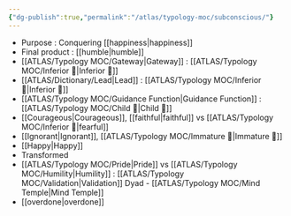 ```yaml
---
{"dg-publish":true,"permalink":"/atlas/typology-moc/subconscious/"}
---
```



- Purpose : Conquering [[happiness\|happiness]]
- Final product : [[humble\|humble]]
- [[ATLAS/Typology MOC/Gateway\|Gateway]] : [[ATLAS/Typology MOC/Inferior 👶\|Inferior 👶]]
- [[ATLAS/Dictionary/Lead\|Lead]] : [[ATLAS/Typology MOC/Inferior 👶\|Inferior 👶]]
- [[ATLAS/Typology MOC/Guidance Function\|Guidance Function]] : [[ATLAS/Typology MOC/Child 🧒\|Child 🧒]] 
- [[Courageous\|Courageous]], [[faithful\|faithful]] vs [[ATLAS/Typology MOC/Inferior 👶\|fearful]]
- [[Ignorant\|Ignorant]], [[ATLAS/Typology MOC/Immature 🐎\|Immature 🐎]]
- [[Happy\|Happy]]
- Transformed
- [[ATLAS/Typology MOC/Pride\|Pride]] vs [[ATLAS/Typology MOC/Humility\|Humility]] : [[ATLAS/Typology MOC/Validation\|Validation]] Dyad - [[ATLAS/Typology MOC/Mind Temple\|Mind Temple]] 
- [[overdone\|overdone]]
